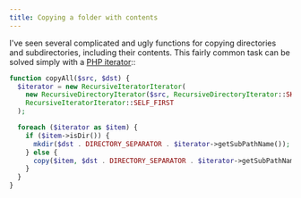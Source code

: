 ```yaml
---
title: Copying a folder with contents
---
```


I've seen several complicated and ugly functions for copying directories and subdirectories, including their contents.
This fairly common task can be solved simply with a [PHP iterator](http://cz.php.net/manual/en/spl.iterators.php)::

```php
function copyAll($src, $dst) {
  $iterator = new RecursiveIteratorIterator(
    new RecursiveDirectoryIterator($src, RecursiveDirectoryIterator::SKIP_DOTS),
    RecursiveIteratorIterator::SELF_FIRST
  );

  foreach ($iterator as $item) {
    if ($item->isDir()) {
      mkdir($dst . DIRECTORY_SEPARATOR . $iterator->getSubPathName());
    } else {
      copy($item, $dst . DIRECTORY_SEPARATOR . $iterator->getSubPathName());
    }
  }
}
```
